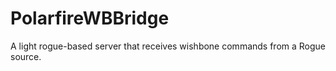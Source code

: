 # PolarfireWBBridge
A light rogue-based server that receives wishbone commands from a Rogue source.
